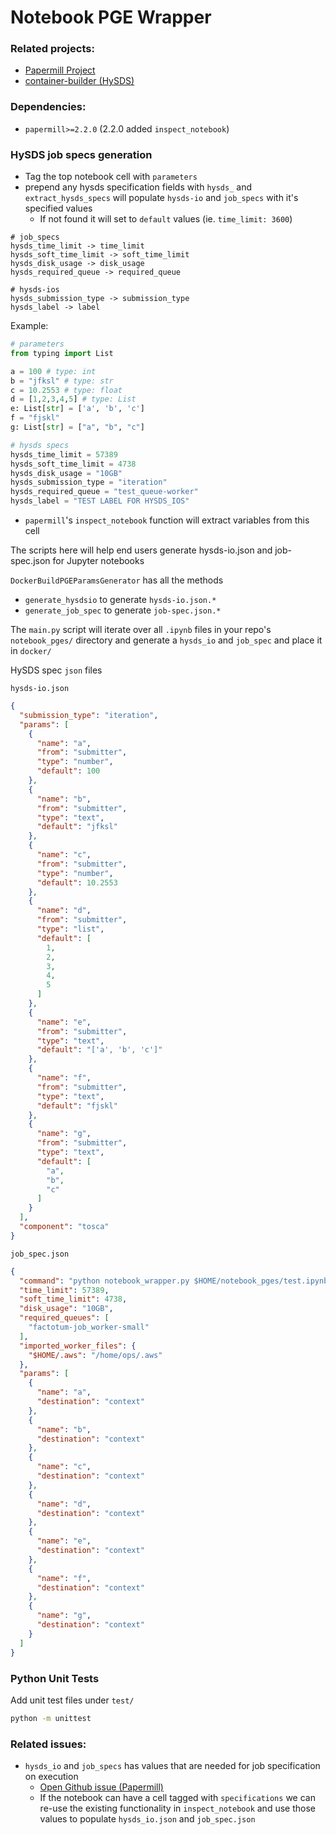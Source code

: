 # Notebook PGE Wrapper

### Related projects:
* [Papermill Project](https://github.com/nteract/papermill)
* [container-builder (HySDS)](https://github.com/hysds/container-builder)

### Dependencies:
* `papermill>=2.2.0` (2.2.0 added `inspect_notebook`)

### HySDS job specs generation
* Tag the top notebook cell with `parameters`
* prepend any hysds specification fields with `hysds_` and `extract_hysds_specs` will populate `hysds-io` and 
`job_specs` with it's specified values
    * If not found it will set to `default` values (ie. `time_limit: 3600`)
```
# job_specs
hysds_time_limit -> time_limit
hysds_soft_time_limit -> soft_time_limit
hysds_disk_usage -> disk_usage
hysds_required_queue -> required_queue

# hysds-ios
hysds_submission_type -> submission_type
hysds_label -> label
```   
Example:
```python
# parameters
from typing import List

a = 100 # type: int
b = "jfksl" # type: str
c = 10.2553 # type: float
d = [1,2,3,4,5] # type: List
e: List[str] = ['a', 'b', 'c']
f = "fjskl"
g: List[str] = ["a", "b", "c"]

# hysds specs
hysds_time_limit = 57389
hysds_soft_time_limit = 4738
hysds_disk_usage = "10GB"
hysds_submission_type = "iteration"
hysds_required_queue = "test_queue-worker"
hysds_label = "TEST LABEL FOR HYSDS_IOS"
```
* `papermill`'s `inspect_notebook` function will extract variables from this cell

<p>
The scripts here will help end users generate hysds-io.json and job-spec.json for Jupyter notebooks

`DockerBuildPGEParamsGenerator` has all the methods 
* `generate_hysdsio` to generate `hysds-io.json.*`
* `generate_job_spec` to generate `job-spec.json.*`

The `main.py` script will iterate over all `.ipynb` files in your repo's `notebook_pges/` directory and generate a 
`hysds_io` and `job_spec` and place it in `docker/`


HySDS spec `json` files

`hysds-io.json`
```json
{
  "submission_type": "iteration",
  "params": [
    {
      "name": "a",
      "from": "submitter",
      "type": "number",
      "default": 100
    },
    {
      "name": "b",
      "from": "submitter",
      "type": "text",
      "default": "jfksl"
    },
    {
      "name": "c",
      "from": "submitter",
      "type": "number",
      "default": 10.2553
    },
    {
      "name": "d",
      "from": "submitter",
      "type": "list",
      "default": [
        1,
        2,
        3,
        4,
        5
      ]
    },
    {
      "name": "e",
      "from": "submitter",
      "type": "text",
      "default": "['a', 'b', 'c']"
    },
    {
      "name": "f",
      "from": "submitter",
      "type": "text",
      "default": "fjskl"
    },
    {
      "name": "g",
      "from": "submitter",
      "type": "text",
      "default": [
        "a",
        "b",
        "c"
      ]
    }
  ],
  "component": "tosca"
}
```

`job_spec.json`
```json
{
  "command": "python notebook_wrapper.py $HOME/notebook_pges/test.ipynb",
  "time_limit": 57389,
  "soft_time_limit": 4738,
  "disk_usage": "10GB",
  "required_queues": [
    "factotum-job_worker-small"
  ],
  "imported_worker_files": {
    "$HOME/.aws": "/home/ops/.aws"
  },
  "params": [
    {
      "name": "a",
      "destination": "context"
    },
    {
      "name": "b",
      "destination": "context"
    },
    {
      "name": "c",
      "destination": "context"
    },
    {
      "name": "d",
      "destination": "context"
    },
    {
      "name": "e",
      "destination": "context"
    },
    {
      "name": "f",
      "destination": "context"
    },
    {
      "name": "g",
      "destination": "context"
    }
  ]
}
```

### Python Unit Tests
Add unit test files under `test/`
```bash
python -m unittest
```
</p>


### Related issues:
* `hysds_io` and `job_specs` has values that are needed for job specification on execution
    * [Open Github issue (Papermill)](https://github.com/nteract/papermill/issues/547)
    * If the notebook can have a cell tagged with `specifications` we can re-use the existing functionality in
    `inspect_notebook` and use those values to populate `hysds_io.json` and `job_spec.json`
